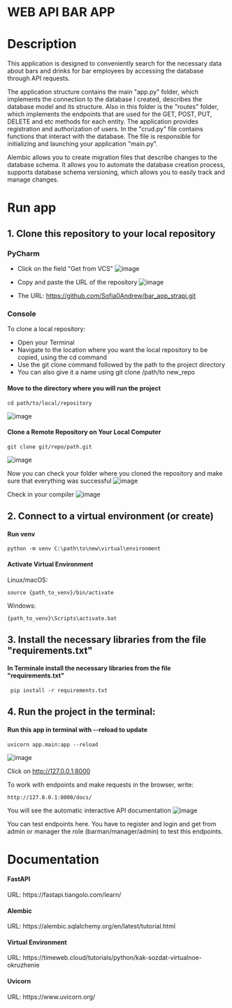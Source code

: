 <h1>WEB API BAR APP</h1>

<h1>Description</h1>

   This application is designed to conveniently search for the necessary data about bars and drinks for bar employees by accessing the database through API requests.

   The application structure contains the main "app.py" folder, which implements the connection to the database I created, describes the database model and its structure. Also in this folder is the "routes" folder, which implements the endpoints that are used for the GET, POST, PUT, DELETE and etc methods for each entity. The application provides registration and authorization of users. In the "crud.py" file contains functions that interact with the database. The file is responsible for initializing and launching your application "main.py".  

Alembic allows you to create migration files that describe changes to the database schema. It allows you to automate the database creation process, supports database schema versioning, which allows you to easily track and manage changes.


<h1>Run app</h1>

<h2>1. Clone this repository to your local repository</h2>

   
  <h3>PyCharm</h3> 

   
   - Click on the field "Get from VCS"
![image](https://github.com/user-attachments/assets/2b954e0d-ccac-4572-aaeb-455170af4428)


   - Copy and paste the URL of the repository
![image](https://github.com/user-attachments/assets/34a793d7-a7f3-4b88-9d01-31bc4ecf1a33)


   - The URL: https://github.com/Sofia0Andrew/bar_app_strapi.git


   <h3>Console</h3>

To clone a local repository:

- Open your Terminal
- Navigate to the location where you want the local repository to be copied, using the cd command
- Use the git clone command followed by the path to the project directory
- You can also give it a name using git clone /path/to new_repo

<h4>Move to the directory where you will run the project</h4>

````
cd path/to/local/repository
````

![image](https://github.com/user-attachments/assets/0e0e6fec-fc07-492b-9046-dfc54da298ab)


<h4>Clone a Remote Repository on Your Local Computer</h4>

````
git clone git/repo/path.git
````

![image](https://github.com/user-attachments/assets/e6f59b0c-80a2-435d-b9f8-e5aeb7b0ecad)


Now you can check your folder where you cloned the repository and make sure that everything was successful
![image](https://github.com/user-attachments/assets/34d57796-2bc9-4f35-af49-0c5f31467980)


Check in your compiler
![image](https://github.com/user-attachments/assets/6d6d002a-8a6d-448c-b7d3-9e82d3cd50f3)



<h2>2. Connect to a virtual environment (or create)</h2>


<h4>Run venv</h4>

````
python -m venv C:\path\to\new\virtual\environment
````

<h4>Activate Virtual Environment</h4>

Linux/macOS: 
````    
source {path_to_venv}/bin/activate
````

Windows:
````
{path_to_venv}\Scripts\activate.bat
````

<h2>3. Install the necessary libraries from the file "requirements.txt"</h2>

<h4>In Terminale install the necessary libraries from the file "requirements.txt"</h4>

````
 pip install -r requirements.txt
````

<h2>4. Run the project in the terminal:</h2>

<h4>Run this app in terminal with --reload to update </h4>

````
uvicorn app.main:app --reload
````
![image](https://github.com/user-attachments/assets/e50796ab-8616-4e6d-ac28-c9c33378b925)

Click on http://127.0.0.1:8000 

To work with endpoints and make requests in the browser, write:

````
http://127.0.0.1:8000/docs/
````

You will see the automatic interactive API documentation
![image](https://github.com/user-attachments/assets/97768ce2-9e22-4098-ab85-93496300d5cd)

You can test endpoints here. You have to register and login and get from admin or manager the role (barman/manager/admin) to test this endpoints.


<h1>Documentation</h1>

<h4>FastAPI</h4>
URL: https://fastapi.tiangolo.com/learn/

<h4>Alembic</h4>
URL: https://alembic.sqlalchemy.org/en/latest/tutorial.html

<h4>Virtual Environment</h4>
URL: https://timeweb.cloud/tutorials/python/kak-sozdat-virtualnoe-okruzhenie

<h4>Uvicorn</h4>
URL: https://www.uvicorn.org/

